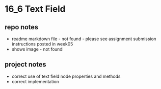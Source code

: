 # 16_6 Text Field
## repo notes

- readme markdown file - not found - please see assignment submission instructions posted in week05
- shows image - not found

## project notes

- correct use of text field node properties and methods
- correct implementation
